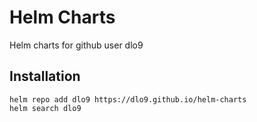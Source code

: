 # Helm Charts
Helm charts for github user dlo9

## Installation

```console
helm repo add dlo9 https://dlo9.github.io/helm-charts
helm search dlo9
```
